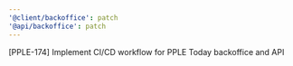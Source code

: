 ```yaml
---
'@client/backoffice': patch
'@api/backoffice': patch
---
```


[PPLE-174] Implement CI/CD workflow for PPLE Today backoffice and API
